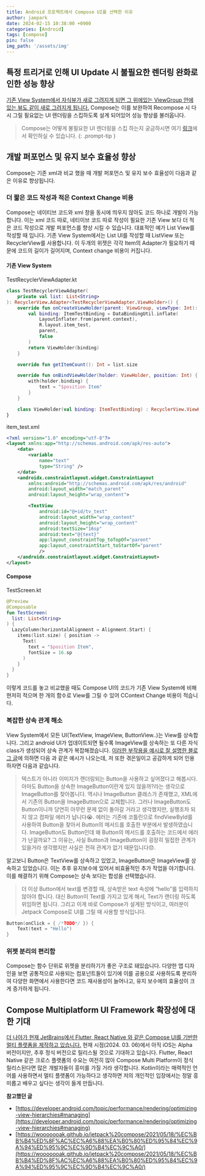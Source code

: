 ```yaml
---
title: Android 프로젝트에서 Compose UI를 선택한 이유
author: jaepark
date: 2024-02-15 10:38:00 +0900
categories: [Android]
tags: [compose]
pin: false
img_path: '/assets/img'
---
```

## **특정 트리거로 인해 UI Update 시 불필요한 렌더링 완화로 인한 성능 향상**
[기존 View System에서 자식뷰가 새로 그려지게 되면 그 위에있는 ViewGroup 안에 있는 뷰도 같이 새로 그려지게 됩니다.](https://developer.android.com/topic/performance/rendering/optimizing-view-hierarchies#managing)
Compose는 이를 보완하여 Recompose 시 다시 그릴 필요없는 UI 렌더링을 스킵하도록 설계 되어있어 성능 향상를 불러옵니다.
> Compose는 어떻게 불필요한 UI 렌더링을 스킵 하는지 궁금하시면 여기 [링크](https://developer.android.com/jetpack/compose/lifecycle#skipping)에서 확인하실 수 있습니다.
{: .prompt-tip }

## **개발 퍼포먼스 및 유지 보수 효율성 향상**
Compose는 기존 xml과 비교 했을 때 개발 퍼포먼스 및 유지 보수 효율성이 다음과 같은 이유로 향상됩니다.

### **더 짧은 코드 작성과 적은 Context Change 비용**
Compose는 네이티브 코드와 xml 창을 동시에 띄우지 않아도 코드 하나로 개발이 가능합니다. 이는 xml 코드 따로, 네티이브 코드 따로 작성이 필요한 기존 View 보다
더 적은 코드 작성으로 개발 퍼포먼스를 향상 시킬 수 있습니다. 대표적인 예가 List View를 작성할 때 입니다. 기존 View System에서는 List UI를 작성할 때 ListView 또는 RecyclerView를 사용합니다.
이 두개의 위젯은 각각 Item의 Adapter가 필요하기 때문에 코드의 길이가 길어지며, Context change 비용이 커집니다.
#### **기존 View System**
TestRecyclerViewAdapter.kt
```kotlin
class TestRecyclerViewAdapter(
    private val list: List<String>
): RecyclerView.Adapter<TestRecyclerViewAdapter.ViewHolder>() {
    override fun onCreateViewHolder(parent: ViewGroup, viewType: Int): ViewHolder {
        val binding: ItemTestBinding = DataBindingUtil.inflate(
            LayoutInflater.from(parent.context),
            R.layout.item_test,
            parent,
            false
        )
        return ViewHolder(binding)
    }

    override fun getItemCount(): Int = list.size

    override fun onBindViewHolder(holder: ViewHolder, position: Int) {
        with(holder.binding) {
            text = "$position Item"
        }
    }

    class ViewHolder(val binding: ItemTestBinding) : RecyclerView.ViewHolder(binding.root)
}
```
item_test.xml
```xml
<?xml version="1.0" encoding="utf-8"?>
<layout xmlns:app="http://schemas.android.com/apk/res-auto">
    <data>
        <variable
            name="text"
            type="String" />
    </data>
    <androidx.constraintlayout.widget.ConstraintLayout
        xmlns:android="http://schemas.android.com/apk/res/android"
        android:layout_width="match_parent"
        android:layout_height="wrap_content">

        <TextView
            android:id="@+id/tv_test"
            android:layout_width="wrap_content"
            android:layout_height="wrap_content"
            android:textSize="16sp"
            android:text="@{text}"
            app:layout_constraintTop_toTopOf="parent"
            app:layout_constraintStart_toStartOf="parent"
            />
    </androidx.constraintlayout.widget.ConstraintLayout>
</layout>
```

#### **Compose**
TestScreen.kt
```kotlin
@Preview
@Composable
fun TestScreen(
  list: List<String>
) {
  LazyColumn(horizontalAlignment = Alignment.Start) {
    items(list.size) { position ->
      Text(
        text = "$position Item",
        fontSize = 16.sp
      )
    }
  }
}
```
이렇게 코드를 놓고 비교했을 때도 Compose UI의 코드가 기존 View System에 비해 현저히 적으며 한 개의 함수로 View를 그릴 수 있어 CContext Change 비용이 적습니다.
### **복잡한 상속 관계 해소**
View System에서 모든 UI(TextView, ImageView, ButtonView..)는 View를 상속합니다. 그리고 android UI가 업데이트되면 될수록 
ImageView를 상속하는 또 다른 자식 class가 생성되어 상속 관계가 복잡해졌습니다.
[이러한 부작용을 예시로 잘 설명한 블로그 글](https://wooooooak.github.io/jetpack%20compose/2021/05/18/%EC%BB%B4%ED%8F%AC%EC%A6%88%EA%B0%80%ED%95%84%EC%9A%94%ED%95%9C%EC%9D%B4%EC%9C%A0/)에 의하면 다음 과
같은 예시가 나오는데, 저 또한 겪은일이고 공감하게 되어 인용하자면 다음과 같습니다.
> 텍스트가 아니라 이미지가 랜더링되는 Button을 사용하고 싶어졌다고 해봅시다. 아마도 Button을 상속한 ImageButton이란게 있지 않을까?라는 생각으로 ImageButton를 찾아봅니다. 
> 역시나 ImageButton 클래스가 존재했고, XML에서 기존의 Button을 ImageButton으로 교체합니다. 
> 그러나 ImageButton도 Button이니까 당연히 아무런 문제 없이 돌아갈 거라고 생각했지만, 실행조차 되지 않고 컴파일 에러가 납니다😭. 
> 에러는 기존에 코틀린으로 findViewById를 사용하여 Button을 찾아서 Button의 메서드를 호출한 부분에서 발생하였습니다. 
> ImageButton도 Button인데 왜 Button의 메서드를 호출하는 코드에서 에러가 난걸까요? 그 이유는, 
> 사실 Button과 ImageButton이 굉장히 밀접한 관계가 있을거라 생각했지만 사실은 전혀 관계가 없기 때문입니다😞.

알고보니 Button은 TextView를 상속하고 있었고, ImageButton은 ImageView를 상속하고 있었습니다. 이는 추후 유지보수에 있어서 비효율적인 추가 작업을 야기합니다.
이를 해결하기 위해 Compose는 상속 보다는 합성을 선택했습니다. 

> 더 이상 Button에서 text를 변경할 때, 상속받은 text 속성에 “hello”를 입력하지 않아야 합니다. 대신 Button이 Text를 가지고 있게 해서, Text가 랜더링 하도록 위임하면 됩니다. 
> 그리고 이게 바로 Compose가 설계된 방식이고, 여러분이 Jetpack Compose로 UI를 그릴 때 사용할 방식입니다.

```kotlin
Button(onClick = { /*TODO*/ }) {
    Text(text = "Hello")
}
```

### **위젯 분리의 편리함**
Compose는 함수 단위로 위젯을 분리하기가 좋은 구조로 돼있습니다. 다양한 앱 디자인을 보면 공통적으로 사용되는 컴포넌트들이 있기에 이를 공용으로 사용하도록 
분리하여 다양한 화면에서 사용한다면 코드 재사용성이 늘어나고, 유지 보수에의 효율성이 크게 증가하게 됩니다.

## **Compose Multiplatform UI Framework 확장성에 대한 기대**
[더 나아가 현재 JetBrains에서 Flutter, React Native 와 같은 Compose UI를 기반한 멀티 플랫폼을 제작하고 있습니다.](https://www.jetbrains.com/lp/compose-multiplatform/) 
현재 시점(2024. 03. 06)에서 아직 iOS는 Alpha 버전이지만, 추후 정식 버전으로 릴리스될 것으로 기대하고 있습니다. 
Flutter, React Native 같은 크로스 플랫폼의 수요는 여전히 많아 Compose Multi Platform이 정식 릴리스된다면 많은 개발자들이 흥미를 가질 거라 생각합니다. 
Kotlin이라는 매력적인 언어를 사용하면서 멀티 플랫폼이 가능하다고 생각하면 저의 개인적인 입장에서는 정말 흥미롭고 배우고 싶다는 생각이 들게 만듭니다.


**참고했던 글**<br>
- [https://developer.android.com/topic/performance/rendering/optimizing-view-hierarchies#managing](https://developer.android.com/topic/performance/rendering/optimizing-view-hierarchies#managing)
- [https://wooooooak.github.io/jetpack%20compose/2021/05/18/%EC%BB%B4%ED%8F%AC%EC%A6%88%EA%B0%80%ED%95%84%EC%9A%94%ED%95%9C%EC%9D%B4%EC%9C%A0/](https://wooooooak.github.io/jetpack%20compose/2021/05/18/%EC%BB%B4%ED%8F%AC%EC%A6%88%EA%B0%80%ED%95%84%EC%9A%94%ED%95%9C%EC%9D%B4%EC%9C%A0/)
